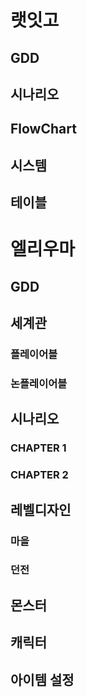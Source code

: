# 랫잇고
## GDD
## 시나리오
## FlowChart
## 시스템
## 테이블

# 엘리우마
## GDD
## 세계관
### 플레이어블
### 논플레이어블
## 시나리오
### CHAPTER 1
### CHAPTER 2
## 레벨디자인
### 마을
### 던전
## 몬스터
## 캐릭터
## 아이템 설정